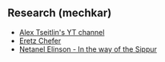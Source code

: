 ## Research (mechkar)

- [Alex Tseitlin's YT channel](https://www.youtube.com/@AlexTseitlin)
- [Eretz Chefer](https://www.youtube.com/watch?v=dWsMW8ecYsM&list=PLv2rnAORLiVDuo4A7NUfHXtZYkdsDcvb9)
- [Netanel Elinson - In the way of the Sippur](https://www.youtube.com/watch?v=hOQNzj4Dbc4&list=PLXv9BeKApRvwrW92A0Jm_JXHLDfycL033)